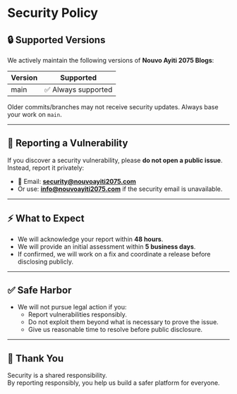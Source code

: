 # Security Policy

## 🔒 Supported Versions

We actively maintain the following versions of **Nouvo Ayiti 2075 Blogs**:

| Version | Supported           |
| ------- | ------------------- |
| main    | ✅ Always supported |

Older commits/branches may not receive security updates. Always base your work on `main`.

---

## 📩 Reporting a Vulnerability

If you discover a security vulnerability, please **do not open a public issue**.  
Instead, report it privately:

- 📧 Email: **security@nouvoayiti2075.com**
- Or use: **info@nouvoayiti2075.com** if the security email is unavailable.

---

## ⚡ What to Expect

- We will acknowledge your report within **48 hours**.
- We will provide an initial assessment within **5 business days**.
- If confirmed, we will work on a fix and coordinate a release before disclosing publicly.

---

## ✅ Safe Harbor

- We will not pursue legal action if you:
  - Report vulnerabilities responsibly.
  - Do not exploit them beyond what is necessary to prove the issue.
  - Give us reasonable time to resolve before public disclosure.

---

## 🤝 Thank You

Security is a shared responsibility.  
By reporting responsibly, you help us build a safer platform for everyone.
